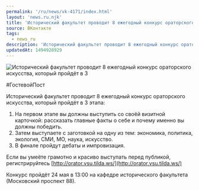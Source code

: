 ```yaml
---
permalink: '/ru/news/vk-4171/index.html'
layout: 'news.ru.njk'
title: 'Исторический факультет проводит 8 ежегодный конкурс ораторского искусства, который пройдёт в 3'
source: ВКонтакте
tags:
  - news_ru
description: 'Исторический факультет проводит 8 ежегодный конкурс ораторского искусства, который пройдёт в 3'
updatedAt: 1494928929
---
```

![Исторический факультет проводит 8 ежегодный конкурс ораторского искусства, который пройдёт в 3](https://sun9-44.userapi.com/impf/c840226/v840226484/331c/MlvC0OAwQMU.jpg?size=1280x800&quality=96&sign=b9c9352318cad8063ec6aec140cd87b2&c_uniq_tag=Oybrcd1vLI6pO2xWteQaCH3fcUuhOgAla7hK8Ut-dp4&type=album)

#ГостевойПост

Исторический факультет проводит 8 ежегодный конкурс ораторского искусства, который пройдёт в 3 этапа:
1. На первом этапе вы должны выступить со своёй визитной карточкой: рассказать главные факты о себе и почему именно вы должны победить.
2. Затем выступаете с заготовкой на одну из тем: экономика, политика, экология, СМИ, МО, наука, искусство.
3. В финале пройдут дебаты и импровизация.

Если вы умеёте грамотно и красиво выступать перед публикой, регистрируйтесь [http://orator.vsu.tilda.ws/](http://orator.vsu.tilda.ws/)

Конкурс пройдёт 24 мая в 13:00 на кафедре исторического факультета (Московский проспект 88).
